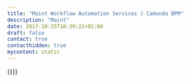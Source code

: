 ```yaml
---
title: "Maint Workflow Automation Services | Camunda BPM"
description: "Maint"
date: 2017-10-25T10:39:22+02:00
draft: false
contact: true
contacthidden: true
mycontent: static
---
```

{{<partner-single
company="Maint"
type="si"
website="http://maintlatam.com"
countrycode="EC"
city="Guayaquil"
description="MAINT S.A. in a system integrator with recognized prestige in Ecuador and in the regional market. We provide global solutions based on cutting-edge computing and communications technology.We have extensive experience providing business-oriented technology solutions supported by a highly trained team and the world's leading IT solution suppliers. "
siregion="latam"
level="basic"
logo="//images.ctfassets.net/vpidbgnakfvf/1RowDhKaUYGqceyAYoCauO/3a7c5444f08190e853e41710da0f0b9e/maint_logo.png">}}